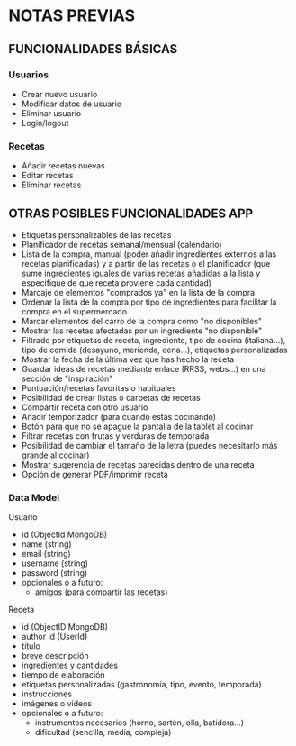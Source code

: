 # NOTAS PREVIAS

## FUNCIONALIDADES BÁSICAS

### Usuarios
- Crear nuevo usuario
- Modificar datos de usuario
- Eliminar usuario
- Login/logout

### Recetas
- Añadir recetas nuevas
- Editar recetas
- Eliminar recetas

## OTRAS POSIBLES FUNCIONALIDADES APP
- Etiquetas personalizables de las recetas
- Planificador de recetas semanal/mensual (calendario)
- Lista de la compra, manual (poder añadir ingredientes externos a las recetas planificadas) y a partir de las recetas o el planificador (que sume ingredientes iguales de varias recetas añadidas a la lista y especifique de que receta proviene cada cantidad)
- Marcaje de elementos "comprados ya" en la lista de la compra
- Ordenar la lista de la compra por tipo de ingredientes para facilitar la compra en el supermercado
- Marcar elementos del carro de la compra como "no disponibles"
- Mostrar las recetas afectadas por un ingrediente "no disponible"
- Filtrado por etiquetas de receta, ingrediente, tipo de cocina (italiana...), tipo de comida (desayuno, merienda, cena...), etiquetas personalizadas
- Mostrar la fecha de la última vez que has hecho la receta
- Guardar ideas de recetas mediante enlace (RRSS, webs...) en una sección de "inspiración"
- Puntuación/recetas favoritas o habituales
- Posibilidad de crear listas o carpetas de recetas
- Compartir receta con otro usuario
- Añadir temporizador (para cuando estás cocinando)
- Botón para que no se apague la pantalla de la tablet al cocinar
- Filtrar recetas con frutas y verduras de temporada
- Posibilidad de cambiar el tamaño de la letra (puedes necesitarlo más grande al cocinar)
- Mostrar sugerencia de recetas parecidas dentro de una receta
- Opción de generar PDF/imprimir receta

### Data Model

Usuario

- id (ObjectId MongoDB)
- name (string)
- email (string)
- username (string)
- password (string)
- opcionales o a futuro:
    - amigos (para compartir las recetas)

Receta

- id (ObjectID MongoDB)
- author id (UserId)
- título
- breve descripción
- ingredientes y cantidades
- tiempo de elaboración
- etiquetas personalizadas (gastronomía, tipo, evento, temporada)
- instrucciones
- imágenes o vídeos
- opcionales o a futuro:
    - instrumentos necesarios (horno, sartén, olla, batidora...)
    - dificultad (sencilla, media, compleja)
